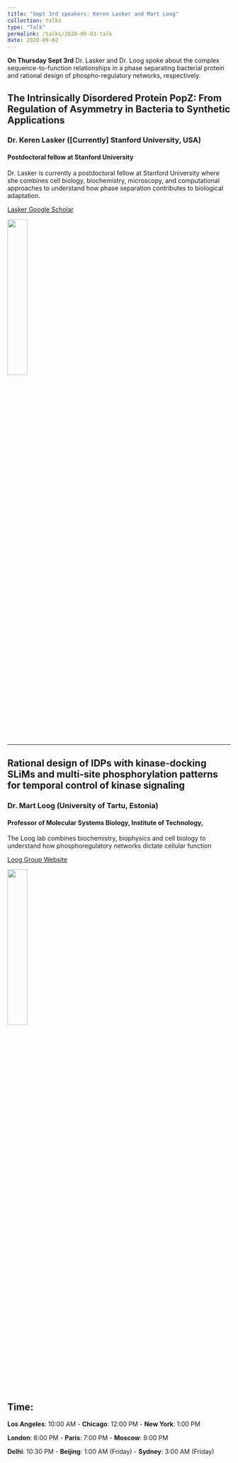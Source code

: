 ```yaml
---
title: "Sept 3rd speakers: Keren Lasker and Mart Loog"
collection: talks
type: "Talk"
permalink: /talks/2020-09-03-talk
date: 2020-09-02
---
```


**On Thursday Sept 3rd** Dr. Lasker and Dr. Loog spoke about the complex sequence-to-function relationships in a phase separating bacterial protein and rational design of phospho-regulatory networks, respectively.


## The Intrinsically Disordered Protein PopZ: From Regulation of Asymmetry in Bacteria to Synthetic Applications

### Dr. Keren Lasker ([Currently] Stanford University, USA)

#### Postdoctoral fellow at Stanford University
Dr. Lasker is currently a postdoctoral fellow at Stanford University where she combines cell biology, biochemistry, microscopy, and computational approaches to understand how phase separation contributes to biological adaptation.

[Lasker Google Scholar](https://scholar.google.com/citations?user=mtQEapAjWHEC&hl=en)

<img src="{{site.baseurl}}/images/speakers/2020/lasker.jpg" width="30%">

---


## Rational design of IDPs with kinase-docking SLiMs and multi-site phosphorylation patterns for temporal control of kinase signaling

### Dr. Mart Loog (University of Tartu, Estonia)

#### Professor of Molecular Systems Biology, Institute of Technology, 
The Loog lab combines biochemistry, biophysics and cell biology to understand how phosphoregulatory networks dictate cellular function

[Loog Group Website](https://looglab.com/)

<img src="{{site.baseurl}}/images/speakers/2020/loog.jpg" width="30%">


## Time:
**Los Angeles**: 10:00 AM - **Chicago**: 12:00 PM  - **New York**: 1:00 PM 

**London**: 6:00 PM - **Paris**: 7:00 PM - **Moscow**: 8:00 PM 

**Delhi**: 10:30 PM - **Beijing**: 1:00 AM (Friday)  - **Sydney**: 3:00 AM (Friday)




